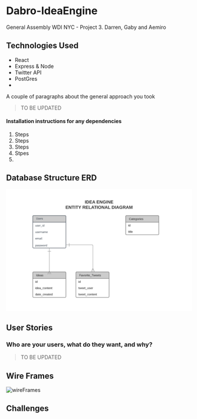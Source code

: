 # Dabro-IdeaEngine
General Assembly WDI NYC - Project 3. Darren, Gaby and Aemiro


## Technologies Used
- React
- Express & Node
- Twitter API
- PostGres
- 
A couple of paragraphs about the general approach you took
>TO BE UPDATED 

#### Installation instructions for any dependencies
1. Steps 
2. Steps
3. Steps
4. Stpes
5. 
## Database Structure ERD

![ERD](Idea-Engine-ERD.png)

## User Stories 
### Who are your users, what do they want, and why?
> TO BE UPDATED
 

## Wire Frames

![wireFrames](./igenioWireframes.jpg)

## Challenges

